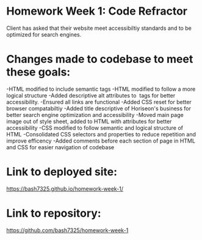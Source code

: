 # Homework Week 1: Code Refractor
Client has asked that their website meet accessibiltiy standards and to be optimized for search engines.

# Changes made to codebase to meet these goals:
-HTML modified to include semantic tags
-HTML modified to follow a more logical structure
-Added descriptive alt attributes to <img> tags for better accessibility.
-Ensured all links are functional
-Added CSS reset for better browser compatabiltiy
-Added title descriptive of Horiseon's business for better search engine optimization and accessibility
-Moved main page image out of style sheet, added to HTML with <alt> attributes for better accessibility
-CSS modified to follow semantic and logical structure of HTML
-Consolidated CSS selectors and properties to reduce repetition and improve efficency
-Added comments before each section of page in HTML and CSS for easier navigation of codebase

# Link to deployed site:
https://bash7325.github.io/homework-week-1/
# Link to repository:
https://github.com/bash7325/homework-week-1